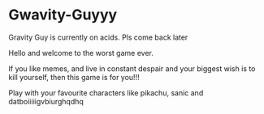 # Gwavity-Guyyy
Gravity Guy is currently on acids. Pls come back later

Hello and welcome to the worst game ever.

If you like memes, and live in constant despair and your biggest wish is to kill yourself, then this game is for you!!!

Play with your favourite characters like pikachu, sanic and datboiiiiigvbiurghqdhq
